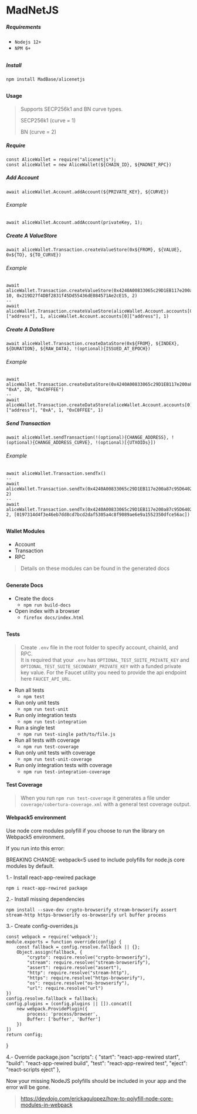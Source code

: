 # MadNetJS

##### Requirements
- `Nodejs 12+`
- `NPM 6+`
##

##### Install
`npm install MadBase/alicenetjs`
##

#### Usage
> Supports SECP256k1 and BN curve types. 
> 
> SECP256k1 (curve = 1) 
> 
> BN (curve = 2)
##### Require
```
const AliceWallet = require("alicenetjs");
const aliceWallet = new AliceWallet(${CHAIN_ID}, ${MADNET_RPC})
```

##### Add Account
```
await aliceWallet.Account.addAccount(${PRIVATE_KEY}, ${CURVE})
```
###### Example
```
await aliceWallet.Account.addAccount(privateKey, 1);
```

##### Create A ValueStore

```
await aliceWallet.Transaction.createValueStore(0x${FROM}, ${VALUE}, 0x${TO}, ${TO_CURVE})
```
###### Example
```
await aliceWallet.Transaction.createValueStore(0x4240A00833065c29D1EB117e200a87c95D640289, 10, 0x219D27f4DBf2831f45Dd55436dE084571Ae2cE15, 2)
--
await aliceWallet.Transaction.createValueStore(aliceWallet.Account.accounts[0]["address"], 1, aliceWallet.Account.accounts[0]["address"], 1)
```

##### Create A DataStore
```
await aliceWallet.Transaction.createDataStore(0x${FROM}, ${INDEX}, ${DURATION}, ${RAW_DATA}, !(optional){ISSUED_AT_EPOCH})
```
###### Example
```
await  aliceWallet.Transaction.createDataStore(0x4240A00833065c29D1EB117e200a87c95D640289, "0xA", 20, "0xC0FFEE")
--
await aliceWallet.Transaction.createDataStore(aliceWallet.Account.accounts[0]["address"], "0xA", 1, "0xC0FFEE", 1)
```

##### Send Transaction
```
await aliceWallet.sendTransaction(!(optional){CHANGE_ADDRESS}, !(optional){CHANGE_ADDRESS_CURVE}, !(optional)[{UTXOIDs}])
```
###### Example
```
await aliceWallet.Transaction.sendTx()
--
await aliceWallet.Transaction.sendTx(0x4240A00833065c29D1EB117e200a87c95D640289, 2)
--
await aliceWallet.Transaction.sendTx(0x4240A00833065c29D1EB117e200a87c95D640289, 2, [0197314d4f3e46eb7dd8cd7bcd2daf5305a4c8f9089ae6e9a1552350dfce56ac])
```
##
#### Wallet Modules
- Account 
- Transaction
- RPC
> Details on these modules can be found in the generated docs
##

#### Generate Docs
- Create the docs 
	- `npm run build-docs` 
- Open index with a browser
	- `firefox docs/index.html` 
##

#### Tests
> Create `.env` file in the root folder to specify account, chainId, and RPC.  
  It is required that your `.env` has `OPTIONAL_TEST_SUITE_PRIVATE_KEY` and `OPTIONAL_TEST_SUITE_SECONDARY_PRIVATE_KEY` with a funded private key value.
  For the Faucet utility you need to provide the api endpoint here `FAUCET_API_URL`.   

- Run all tests
	- `npm test`
- Run only unit tests
	- `npm run test-unit`
- Run only integration tests
	- `npm run test-integration`
- Run a single test
	- `npm run test-single path/to/file.js`
- Run all tests with coverage
	- `npm run test-coverage`
- Run only unit tests with coverage
	- `npm run test-unit-coverage`
- Run only integration tests with coverage
	- `npm run test-integration-coverage`

#### Test Coverage
> When you run `npm run test-coverage` it generates a file under `coverage/cobertura-coverage.xml` with a general test coverage output.


#### Webpack5 environment

Use node core modules polyfill if you choose to run the library on Webpack5 environment.

If you run into this error:

 BREAKING CHANGE: webpack<5 used to include polyfills for node.js core modules by default.

1.- Install react-app-rewired package 

	npm i react-app-rewired package

2.- Install missing dependencies

	npm install --save-dev crypto-browserify stream-browserify assert stream-http https-browserify os-browserify url buffer process

3.-	Create config-overrides.js

	const webpack = require('webpack'); 
	module.exports = function override(config) { 
		const fallback = config.resolve.fallback || {}; 
		Object.assign(fallback, { 
			"crypto": require.resolve("crypto-browserify"), 
			"stream": require.resolve("stream-browserify"), 
			"assert": require.resolve("assert"), 
			"http": require.resolve("stream-http"), 
			"https": require.resolve("https-browserify"), 
			"os": require.resolve("os-browserify"), 
			"url": require.resolve("url") 
	}) 
	config.resolve.fallback = fallback; 
	config.plugins = (config.plugins || []).concat([ 
		new webpack.ProvidePlugin({ 
			process: 'process/browser', 
			Buffer: ['buffer', 'Buffer'] 
		}) 
	]) 
	return config; 
   }

4.-	Override package.json
	"scripts": { 
		"start": "react-app-rewired start", 
		"build": "react-app-rewired build", 
		"test": "react-app-rewired test", 
		"eject": "react-scripts eject" 
	},

Now your missing NodeJS polyfills should be included in your app and the error will be gone.

> https://devdojo.com/erickagulopez/how-to-polyfill-node-core-modules-in-webpack

